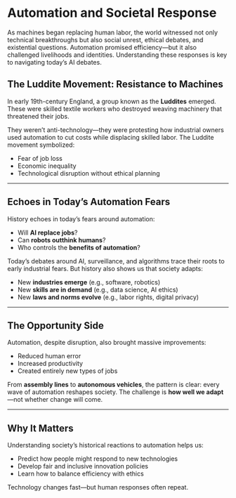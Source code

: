 # Automation and Societal Response

As machines began replacing human labor, the world witnessed not only technical breakthroughs but also social unrest, ethical debates, and existential questions. Automation promised efficiency—but it also challenged livelihoods and identities. Understanding these responses is key to navigating today’s AI debates.

## The Luddite Movement: Resistance to Machines

In early 19th-century England, a group known as the **Luddites** emerged. These were skilled textile workers who destroyed weaving machinery that threatened their jobs.

They weren’t anti-technology—they were protesting how industrial owners used automation to cut costs while displacing skilled labor. The Luddite movement symbolized:

* Fear of job loss
* Economic inequality
* Technological disruption without ethical planning

---

## Echoes in Today’s Automation Fears

History echoes in today’s fears around automation:

* Will **AI replace jobs**?
* Can **robots outthink humans**?
* Who controls the **benefits of automation**?

Today’s debates around AI, surveillance, and algorithms trace their roots to early industrial fears. But history also shows us that society adapts:

* New **industries emerge** (e.g., software, robotics)
* New **skills are in demand** (e.g., data science, AI ethics)
* New **laws and norms evolve** (e.g., labor rights, digital privacy)

---

## The Opportunity Side

Automation, despite disruption, also brought massive improvements:

* Reduced human error
* Increased productivity
* Created entirely new types of jobs

From **assembly lines** to **autonomous vehicles**, the pattern is clear: every wave of automation reshapes society. The challenge is **how well we adapt**—not whether change will come.

---

## Why It Matters

Understanding society’s historical reactions to automation helps us:

* Predict how people might respond to new technologies
* Develop fair and inclusive innovation policies
* Learn how to balance efficiency with ethics

Technology changes fast—but human responses often repeat.
